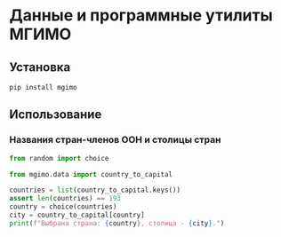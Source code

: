 # Данные и программные утилиты МГИМО

## Установка

```console
pip install mgimo
```

## Использование

### Названия стран-членов ООН и столицы стран 

```python
from random import choice

from mgimo.data import country_to_capital

countries = list(country_to_capital.keys())
assert len(countries) == 193
country = choice(countries)
city = country_to_capital[country]
print(f"Выбрана страна: {country}, столица - {city}.")
```